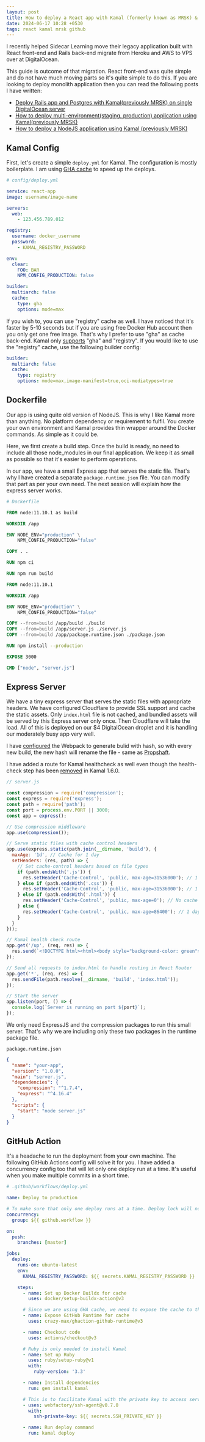 ```yaml
---
layout: post
title: How to deploy a React app with Kamal (formerly known as MRSK) & GitHub Action
date: 2024-06-17 10:28 +0530
tags: react kamal mrsk github
---
```

I recently helped Sidecar Learning move their legacy application built with React front-end and Rails back-end migrate from Heroku and AWS to VPS over at DigitalOcean.

This guide is outcome of that migration. React front-end was quite simple and do not have much moving parts so it's quite simple to do this. If you are looking to deploy monolith application then you can read the following posts I have written:

- [Deploy Rails app and Postgres with Kamal(previously MRSK) on single DigitalOcean server](/2023/04/05/how-to-deploy-rails-app-and-postgres-with-mrsk-on-single-server.html)
- [How to deploy multi-environment(staging, production) application using Kamal(previously MRSK)](/2023/04/09/how-to-deploy-multi-environment-staging-production-application-using-mrsk.html)
- [How to deploy a NodeJS application using Kamal (previously MRSK)](/2023/04/10/how-to-deploy-a-nodejs-application-using-mrsk.html)

## Kamal Config

First, let's create a simple `deploy.yml` for Kamal. The configuration is mostly boilerplate. I am using [GHA cache](https://docs.docker.com/build/cache/backends/gha/) to speed up the deploys.

```yaml
# config/deploy.yml

service: react-app
image: username/image-name

servers:
  web:
    - 123.456.789.012

registry:
  username: docker_username
  password:
    - KAMAL_REGISTRY_PASSWORD

env:
  clear:
    FOO: BAR
    NPM_CONFIG_PRODUCTION: false

builder:
  multiarch: false
  cache:
    type: gha
    options: mode=max
```

If you wish to, you can use "registry" cache as well. I have noticed that it's faster by 5-10 seconds but if you are using free Docker Hub account then you only get one free image. That's why I prefer to use "gha" as cache back-end. Kamal only [supports](https://kamal-deploy.org/docs/configuration/builders/#using-multistage-builder-cache) "gha" and "registry". If you would like to use the "registry" cache, use the following builder config:
```yaml
builder:
  multiarch: false
  cache:
    type: registry
    options: mode=max,image-manifest=true,oci-mediatypes=true
```



## Dockerfile

Our app is using quite old version of NodeJS. This is why I like Kamal more than anything. No platform dependency or requirement to fulfil. You create your own environment and Kamal provides thin wrapper around the Docker commands. As simple as it could be.

Here, we first create a build step. Once the build is ready, no need to include all those node_modules in our final application. We keep it as small as possible so that it's easier to perform operations.

In our app, we have a small Express app that serves the static file. That's why I have created a separate `package.runtime.json` file. You can modify that part as per your own need. The next session will explain how the express server works.

```dockerfile
# Dockerfile

FROM node:11.10.1 as build

WORKDIR /app

ENV NODE_ENV="production" \
    NPM_CONFIG_PRODUCTION="false"

COPY . .

RUN npm ci

RUN npm run build

FROM node:11.10.1

WORKDIR /app

ENV NODE_ENV="production" \
    NPM_CONFIG_PRODUCTION="false"

COPY --from=build /app/build ./build
COPY --from=build /app/server.js ./server.js
COPY --from=build /app/package.runtime.json ./package.json

RUN npm install --production

EXPOSE 3000

CMD ["node", "server.js"]
```



## Express Server

We have a tiny express server that serves the static files with appropriate headers. We have configured Cloudflare to provide SSL support and cache the static assets. Only `index.html` file is not cached, and bundled assets will be served by this Express server only once. Then Cloudflare will take the load. All of this is deployed on our $4 DigitalOcean droplet and it is handling our moderately busy app very well.

I have [configured](https://webpack.js.org/guides/caching/) the Webpack to generate bulid with hash, so with every new build, the new hash will rename the file - same as [Propshaft](https://github.com/rails/propshaft/).

I have added a route for Kamal healthcheck as well even though the health-check step has been [removed](https://github.com/basecamp/kamal/pull/740) in Kamal 1.6.0.

```javascript
// server.js

const compression = require('compression');
const express = require('express');
const path = require('path');
const port = process.env.PORT || 3000;
const app = express();

// Use compression middleware
app.use(compression());

// Serve static files with cache control headers
app.use(express.static(path.join(__dirname, 'build'), {
  maxAge: '1d', // Cache for 1 day
  setHeaders: (res, path) => {
    // Set cache-control headers based on file types
    if (path.endsWith('.js')) {
      res.setHeader('Cache-Control', 'public, max-age=31536000'); // 1 year
    } else if (path.endsWith('.css')) {
      res.setHeader('Cache-Control', 'public, max-age=31536000'); // 1 year
    } else if (path.endsWith('.html')) {
      res.setHeader('Cache-Control', 'public, max-age=0'); // No cache
    } else {
      res.setHeader('Cache-Control', 'public, max-age=86400'); // 1 day
    }
  }
}));

// Kamal health check route
app.get('/up', (req, res) => {
  res.send(`<!DOCTYPE html><html><body style="background-color: green"></body></html>`);
});

// Send all requests to index.html to handle routing in React Router
app.get('*', (req, res) => {
  res.sendFile(path.resolve(__dirname, 'build', 'index.html'));
});

// Start the server
app.listen(port, () => {
  console.log(`Server is running on port ${port}`);
});
```

We only need ExpressJS and the compression packages to run this small server. That's why we are including only these two packages in the runtime package file.

`package.runtime.json`

```json
{
  "name": "your-app",
  "version": "1.0.0",
  "main": "server.js",
  "dependencies": {
    "compression": "^1.7.4",
    "express": "^4.16.4"
  },
  "scripts": {
    "start": "node server.js"
  }
}
```



## GitHub Action

It's a headache to run the deployment from your own machine. The following GitHub Actions config will solve it for you. I have added a concurrency config too that will let only one deploy run at a time. It's useful when you make multiple commits in a short time.

```yaml
# .github/workflows/deploy.yml

name: Deploy to production

# To make sure that only one deploy runs at a time. Deploy lock will not let simultaneous deployments.
concurrency:
  group: ${{ github.workflow }}

on:
  push:
    branches: [master]

jobs:
  deploy:
    runs-on: ubuntu-latest
    env:
      KAMAL_REGISTRY_PASSWORD: ${{ secrets.KAMAL_REGISTRY_PASSWORD }}

    steps:
      - name: Set up Docker Buildx for cache
        uses: docker/setup-buildx-action@v3

      # Since we are using GHA cache, we need to expose the cache to the runtime
      - name: Expose GitHub Runtime for cache
        uses: crazy-max/ghaction-github-runtime@v3

      - name: Checkout code
        uses: actions/checkout@v3

      # Ruby is only needed to install Kamal
      - name: Set up Ruby
        uses: ruby/setup-ruby@v1
        with:
          ruby-version: '3.3'

      - name: Install dependencies
        run: gem install kamal

      # This is to facilitate Kamal with the private key to access server(s)
      - uses: webfactory/ssh-agent@v0.7.0
        with:
          ssh-private-key: ${{ secrets.SSH_PRIVATE_KEY }}

      - name: Run deploy command
        run: kamal deploy
```
